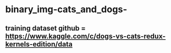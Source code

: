 # binary_img-cats_and_dogs-
## training dataset github = https://www.kaggle.com/c/dogs-vs-cats-redux-kernels-edition/data
